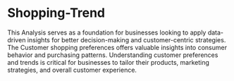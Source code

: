 # Shopping-Trend
This Analysis serves as a foundation for businesses looking to apply data-driven insights for better decision-making and customer-centric strategies. The Customer shopping preferences offers valuable insights into consumer behavior and purchasing patterns. Understanding customer preferences and trends is critical for businesses to tailor their products, marketing strategies, and overall customer experience. 
